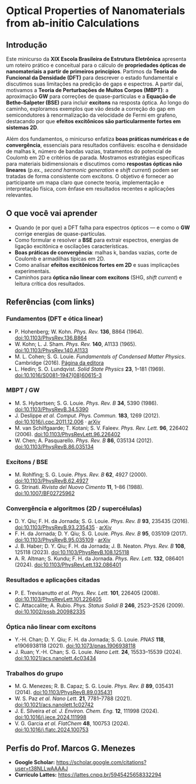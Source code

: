 # Optical Properties of Nanomaterials from ab-initio Calculations 

## Introdução
Este minicurso da **XIX Escola Brasileira de Estrutura Eletrônica** apresenta um roteiro prático e conceitual para o cálculo de **propriedades ópticas de nanomateriais a partir de primeiros princípios**. Partimos da **Teoria do Funcional da Densidade (DFT)** para descrever o estado fundamental e discutimos suas limitações na predição de gaps e espectros. A partir daí, motivamos a **Teoria de Perturbações de Muitos Corpos (MBPT)**: a aproximação **GW** para correções de quase-partículas e a **Equação de Bethe–Salpeter (BSE)** para incluir **excitons** na resposta óptica. Ao longo do caminho, exploramos exemplos que vão desde a correção do gap em semicondutores à renormalização da velocidade de Fermi em grafeno, destacando por que **efeitos excitônicos são particularmente fortes em sistemas 2D**.

Além dos fundamentos, o minicurso enfatiza **boas práticas numéricas e de convergência**, essenciais para resultados confiáveis: escolha e densidade de malhas k, número de bandas vazias, tratamentos do potencial de Coulomb em 2D e critérios de parada. Mostramos estratégias específicas para materiais bidimensionais e discutimos como **respostas ópticas não lineares** (p.ex., *second harmonic generation* e *shift current*) podem ser tratadas de forma consistente com excitons. O objetivo é fornecer ao participante um mapa claro que conecte teoria, implementação e interpretação física, com ênfase em resultados recentes e aplicações relevantes.

## O que você vai aprender
- Quando (e por que) a DFT falha para espectros ópticos — e como o **GW** corrige energias de quase-partículas.  
- Como formular e resolver a **BSE** para extrair espectros, energias de ligação excitônica e oscilações características.  
- **Boas práticas de convergência**: malhas k, bandas vazias, corte de Coulomb e armadilhas típicas em 2D.  
- Como analisar **efeitos excitônicos fortes em 2D** e suas implicações experimentais.  
- Caminhos para **óptica não linear com excitons** (SHG, *shift current*) e leitura crítica dos resultados.

## Referências (com links)

### Fundamentos (DFT e ótica linear)
- P. Hohenberg; W. Kohn. *Phys. Rev.* **136**, B864 (1964). [doi:10.1103/PhysRev.136.B864](https://doi.org/10.1103/PhysRev.136.B864)
- W. Kohn; L. J. Sham. *Phys. Rev.* **140**, A1133 (1965). [doi:10.1103/PhysRev.140.A1133](https://doi.org/10.1103/PhysRev.140.A1133)
- M. L. Cohen; S. G. Louie. *Fundamentals of Condensed Matter Physics*. Cambridge (2016). [Página da editora](https://www.cambridge.org/highereducation/books/fundamentals-of-condensed-matter-physics/446148D4DABEFCF80363F14A0230056E)
- L. Hedin; S. O. Lundqvist. *Solid State Physics* **23**, 1–181 (1969). [doi:10.1016/S0081-1947(08)60615-3](https://doi.org/10.1016/S0081-1947(08)60615-3)

### MBPT / GW
- M. S. Hybertsen; S. G. Louie. *Phys. Rev. B* **34**, 5390 (1986). [doi:10.1103/PhysRevB.34.5390](https://doi.org/10.1103/PhysRevB.34.5390)
- J. Deslippe *et al.* *Comput. Phys. Commun.* **183**, 1269 (2012). [doi:10.1016/j.cpc.2011.12.006](https://doi.org/10.1016/j.cpc.2011.12.006) · [arXiv](https://arxiv.org/abs/1111.4429)
- M. van Schilfgaarde; T. Kotani; S. V. Faleev. *Phys. Rev. Lett.* **96**, 226402 (2006). [doi:10.1103/PhysRevLett.96.226402](https://doi.org/10.1103/PhysRevLett.96.226402)
- W. Chen; A. Pasquarello. *Phys. Rev. B* **86**, 035134 (2012). [doi:10.1103/PhysRevB.86.035134](https://doi.org/10.1103/PhysRevB.86.035134)

### Excítons / BSE
- M. Rohlfing; S. G. Louie. *Phys. Rev. B* **62**, 4927 (2000). [doi:10.1103/PhysRevB.62.4927](https://doi.org/10.1103/PhysRevB.62.4927)
- G. Strinati. *Rivista del Nuovo Cimento* **11**, 1–86 (1988). [doi:10.1007/BF02725962](https://doi.org/10.1007/BF02725962)

### Convergência e algoritmos (2D / supercélulas)
- D. Y. Qiu; F. H. da Jornada; S. G. Louie. *Phys. Rev. B* **93**, 235435 (2016). [doi:10.1103/PhysRevB.93.235435](https://doi.org/10.1103/PhysRevB.93.235435) · [arXiv](https://arxiv.org/abs/1605.08733)
- F. H. da Jornada; D. Y. Qiu; S. G. Louie. *Phys. Rev. B* **95**, 035109 (2017). [doi:10.1103/PhysRevB.95.035109](https://doi.org/10.1103/PhysRevB.95.035109) · [arXiv](https://arxiv.org/abs/1610.06641)
- J. B. Haber; D. Y. Qiu; F. H. da Jornada; J. B. Neaton. *Phys. Rev. B* **108**, 125118 (2023). [doi:10.1103/PhysRevB.108.125118](https://doi.org/10.1103/PhysRevB.108.125118)
- A. R. Altman; S. Kundu; F. H. da Jornada. *Phys. Rev. Lett.* **132**, 086401 (2024). [doi:10.1103/PhysRevLett.132.086401](https://doi.org/10.1103/PhysRevLett.132.086401)

### Resultados e aplicações citadas
- P. E. Trevisanutto *et al.* *Phys. Rev. Lett.* **101**, 226405 (2008). [doi:10.1103/PhysRevLett.101.226405](https://doi.org/10.1103/PhysRevLett.101.226405)
- C. Attaccalite; A. Rubio. *Phys. Status Solidi B* **246**, 2523–2526 (2009). [doi:10.1002/pssb.200982335](https://doi.org/10.1002/pssb.200982335)

### Óptica não linear com excítons
- Y.-H. Chan; D. Y. Qiu; F. H. da Jornada; S. G. Louie. *PNAS* **118**, e1906938118 (2021). [doi:10.1073/pnas.1906938118](https://doi.org/10.1073/pnas.1906938118)
- J. Ruan; Y.-H. Chan; S. G. Louie. *Nano Lett.* **24**, 15533–15539 (2024). [doi:10.1021/acs.nanolett.4c03434](https://doi.org/10.1021/acs.nanolett.4c03434)

### Trabalhos do grupo
- M. G. Menezes; R. B. Capaz; S. G. Louie. *Phys. Rev. B* **89**, 035431 (2014). [doi:10.1103/PhysRevB.89.035431](https://doi.org/10.1103/PhysRevB.89.035431)
- W. S. Paz *et al.* *Nano Lett.* **21**, 7781–7788 (2021). [doi:10.1021/acs.nanolett.1c02742](https://doi.org/10.1021/acs.nanolett.1c02742)
- J. E. Silveira *et al.* *J. Environ. Chem. Eng.* **12**, 111998 (2024). [doi:10.1016/j.jece.2024.111998](https://doi.org/10.1016/j.jece.2024.111998)
- V. G. Garcia *et al.* *FlatChem* **48**, 100753 (2024). [doi:10.1016/j.flatc.2024.100753](https://doi.org/10.1016/j.flatc.2024.100753)


## Perfis do Prof. Marcos G. Menezes
- **Google Scholar:** https://scholar.google.com/citations?user=t38NLLwAAAAJ
- **Currículo Lattes:** https://lattes.cnpq.br/5945425658332294
